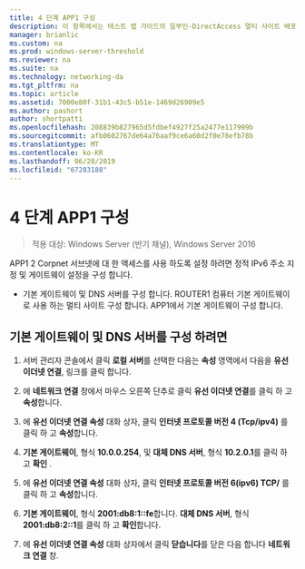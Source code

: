 ```yaml
---
title: 4 단계 APP1 구성
description: 이 항목에서는 테스트 랩 가이드의 일부인-DirectAccess 멀티 사이트 배포에 대 한 Windows Server 2016를 보여 줍니다.
manager: brianlic
ms.custom: na
ms.prod: windows-server-threshold
ms.reviewer: na
ms.suite: na
ms.technology: networking-da
ms.tgt_pltfrm: na
ms.topic: article
ms.assetid: 7000e80f-31b1-43c5-b51e-1469d26909e5
ms.author: pashort
author: shortpatti
ms.openlocfilehash: 208839b827965d5fdbef4927f25a2477e117999b
ms.sourcegitcommit: afb0602767de64a76aaf9ce6a60d2f0e78efb78b
ms.translationtype: MT
ms.contentlocale: ko-KR
ms.lasthandoff: 06/20/2019
ms.locfileid: "67283188"
---
```

# <a name="step-4-configure-app1"></a>4 단계 APP1 구성

>적용 대상: Windows Server (반기 채널), Windows Server 2016

APP1 2 Corpnet 서브넷에 대 한 액세스를 사용 하도록 설정 하려면 정적 IPv6 주소 지정 및 게이트웨이 설정을 구성 합니다.  
  
- 기본 게이트웨이 및 DNS 서버를 구성 합니다. ROUTER1 컴퓨터 기본 게이트웨이로 사용 하는 멀티 사이트 구성 합니다. APP1에서 기본 게이트웨이 구성 합니다.  
  
## <a name="to-configure-the-default-gateway-and-dns-server"></a>기본 게이트웨이 및 DNS 서버를 구성 하려면  
  
1.  서버 관리자 콘솔에서 클릭 **로컬 서버**를 선택한 다음는 **속성** 영역에서 다음을 **유선 이더넷 연결**, 링크를 클릭 합니다.  
  
2.  에 **네트워크 연결** 창에서 마우스 오른쪽 단추로 클릭 **유선 이더넷 연결**를 클릭 하 고 **속성**합니다.  
  
3.  에 **유선 이더넷 연결 속성** 대화 상자, 클릭 **인터넷 프로토콜 버전 4 (Tcp/ipv4)** 를 클릭 하 고 **속성**합니다.  
  
4.  **기본 게이트웨이**, 형식 **10.0.0.254**, 및 **대체 DNS 서버**, 형식 **10.2.0.1**를 클릭 하 고 **확인** .  
  
5.  에 **유선 이더넷 연결 속성** 대화 상자, 클릭 **인터넷 프로토콜 버전 6(ipv6) TCP/** 를 클릭 하 고 **속성**합니다.  
  
6.  **기본 게이트웨이**, 형식 **2001:db8:1::fe**합니다. **대체 DNS 서버**, 형식 **2001:db8:2::1**를 클릭 하 고 **확인**합니다.  
  
7.  에 **유선 이더넷 연결 속성** 대화 상자에서 클릭 **닫습니다**를 닫은 다음 합니다 **네트워크 연결** 창.  
  


